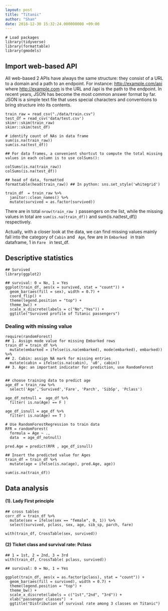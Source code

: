 ```yaml
---
layout: post
title: "Titanic"
author: "Shan"
date: 2018-12-30 15:32:24.000000000 +09:00
---
```


```{r}
# Load packages
library(tidyverse)
library(formattable)
library(gmodels)

```

## Import web-based API
All web-based 2 APIs have always the same structure:
they consist of a URL to a domain and a path to an endpoint.
For instance: http://example.com/api where http://example.com is the URL and /api is the path to the endpoint.
In recent years, JSON has become the most common answer format by far. JSON is a simple text file that uses special characters and conventions to bring structure into its contents.

```{r}
train_raw = read_csv("./data/train.csv")
test_df = read_csv('data/test.csv')
skimr::skim(train_raw)
skimr::skim(test_df)

# identify count of NAs in data frame
sum(is.na(train_raw))
sum(is.na(test_df))

## For data frames, a convenient shortcut to compute the total missing values in each column is to use colSums():

colSums(is.na(train_raw))
colSums(is.na(test_df))

## head of data, formatted   
formattable(head(train_raw)) ## In python: sns.set_style('whitegrid')

train_df  = train_raw %>%
  janitor::clean_names() %>%
  mutate(survived = as.factor(survived))
```

There are in total `nrow(train_raw )` passengers on the list, while the missing values in total are `sum(is.na(train_df))` and sum(is.na(test_df)) respectively.

Actually, with a closer look at the data, we can find missing values mainly fall into the category of
`Cabin` and ` Age`, few are in `Embarked ` in train dataframe, 1 in `Fare ` in test_df.


## Descriptive statistics  
```{r}
## Survived
library(ggplot2)

## survival: 0 = No, 1 = Yes
ggplot(train_df, aes(x = survived, stat = "count")) +
  geom_bar(aes(fill = sex), width = 0.7) +
  coord_flip() +
  theme(legend.position = "top") +
  theme_bw() +
  scale_x_discrete(labels = c("No","Yes")) +
  ggtitle("Survived profile of Titanic passengers")

```


### Dealing with missing value
```{r}
require(randomForest)
## 1. Assign mode value for missing Embarked rows
train_df = train_df %>%
  mutate(embarked = ifelse(is.na(embarked), mode(embarked), embarked)) %>%
## 2. Cabin: assign NA mark for missing entries
  mutate(cabin = ifelse(is.na(cabin), 'u0', cabin))
## 3. Age: an important indicator for prediction, use RandomForest


## choose training data to predict age
age_df = train_raw %>%
  select('Age','Survived','Fare', 'Parch', 'SibSp', 'Pclass')

age_df_notnull =  age_df %>%
  filter( is.na(Age) == F )

age_df_isnull = age_df %>%
  filter( is.na(Age) == T )

# Use RandomForestRegression to train data
RFR = randomForest(
  formula = Age ~ .,
  data  = age_df_notnull)

pred.Age = predict(RFR , age_df_isnull)

## Insert the predicted value for Ages
train_df = train_df %>%
  mutate(age = ifelse(is.na(age), pred.Age, age))

sum(is.na(train_df))
```

## Data analysis

#### (1). **Lady First** principle

```{r}
## cross tables
corr_df = train_df %>%
  mutate(sex = ifelse(sex == "female", 0, 1)) %>%
  select(survived, pclass, sex, age, sib_sp, parch, fare)

with(train_df, CrossTable(sex, survived))

```

####  (2) Ticket class and survival rate: Pclass

```{r}
## 1 = 1st, 2 = 2nd, 3 = 3rd
with(train_df, CrossTable( pclass, survived))

## survival: 0 = No, 1 = Yes

ggplot(train_df, aes(x = as.factor(pclass), stat = "count")) +
  geom_bar(aes(fill = survived), width = 0.7) +
  theme(legend.position = "top") +
  theme_bw() +
  scale_x_discrete(labels = c("1st","2nd", "3rd")) +
  xlab("passenger classes")  +
  ggtitle("Distribution of survival rate among 3 classes on Titanic")

```
